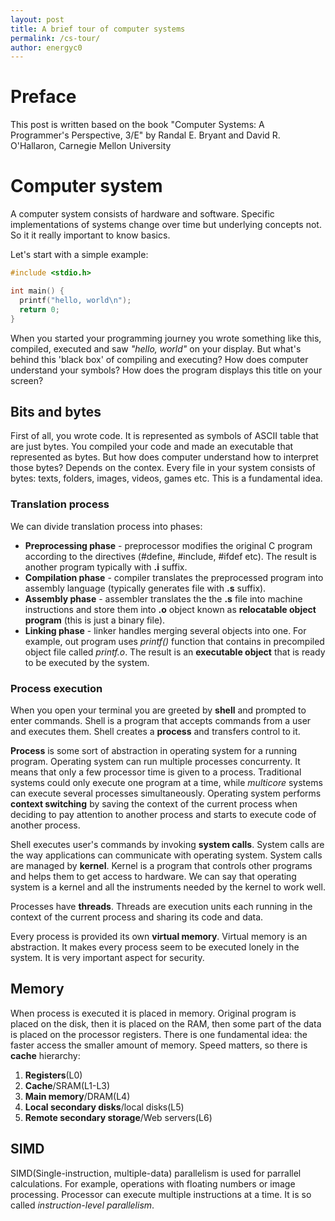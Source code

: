 ```yaml
---
layout: post
title: A brief tour of computer systems
permalink: /cs-tour/
author: energyc0
---
```


# Preface
This post is written based on the book "Computer Systems: A Programmer's Perspective, 3/E" by Randal E. Bryant and David R. O'Hallaron, Carnegie Mellon University

# Computer system

A computer system consists of hardware and software. Specific implementations of systems change over time but underlying concepts not. So it it really important to know basics.

Let's start with a simple example:

```c
#include <stdio.h>

int main() {
  printf("hello, world\n");
  return 0;
}
```
When you started your programming journey you wrote something like this, compiled, executed and saw _"hello, world"_ on your display. But what's behind this 'black box' of compiling and executing? How does computer understand your symbols? How does the program displays this title on your screen? 

## Bits and bytes

First of all, you wrote code. It is represented as symbols of ASCII table that are just bytes. You compiled your code and made an executable that represented as bytes. But how does computer understand how to interpret those bytes? Depends on the contex. Every file in your system consists of bytes: texts, folders, images, videos, games etc. This is a fundamental idea.

### Translation process

We can divide translation process into phases:
- **Preprocessing phase** - preprocessor modifies the original C program according to the directives (#define, #include, #ifdef etc). The result is another program typically with **.i** suffix.
- **Compilation phase** - compiler translates the preprocessed program into assembly language (typically generates file with **.s** suffix).
- **Assembly phase** - assembler translates the the **.s** file into machine instructions and store them into **.o** object known as **relocatable object program** (this is just a binary file).
- **Linking phase** - linker handles merging several objects into one. For example, out program uses *printf()* function that contains in precompiled object file called *printf.o*. The result is an **executable object** that is ready to be executed by the system.

### Process execution
When you open your terminal you are greeted by **shell** and prompted to enter commands. Shell is a program that accepts commands from a user and executes them. Shell creates a **process** and transfers control to it.

**Process** is some sort of abstraction in operating system for a running program. Operating system can run multiple processes concurrenty. It means that only a few processor time is given to a process. Traditional systems could only execute one program at a time, while *multicore* systems can execute several processes simultaneously. Operating system performs **context switching** by saving the context of the current process when deciding to pay attention to another process and starts to execute code of another process. 

Shell executes user's commands by invoking **system calls**. System calls are the way applications can communicate with operating system. System calls are managed by **kernel**. Kernel is a program that controls other programs and helps them to get access to hardware. We can say that operating system is a kernel and all the instruments needed by the kernel to work well.

Processes have **threads**. Threads are execution units each running in the context of the current process and sharing its code and data.

Every process is provided its own **virtual memory**. Virtual memory is an abstraction. It makes every process seem to be executed lonely in the system. It is very important aspect for security.

## Memory
When process is executed it is placed in memory. Original program is placed on the disk, then it is placed on the RAM, then some part of the data is placed on the processor registers. There is one fundamental idea: the faster access the smaller amount of memory. Speed matters, so there is **cache** hierarchy:
1.  **Registers**(L0)  
2.  **Cache**/SRAM(L1-L3)
3.  **Main memory**/DRAM(L4)
4.  **Local secondary disks**/local disks(L5)
5.  **Remote secondary storage**/Web servers(L6)

## SIMD
SIMD(Single-instruction, multiple-data) parallelism is used for parrallel calculations. For example, operations with floating numbers or image processing. Processor can execute multiple instructions at a time. It is so called *instruction-level parallelism*.
